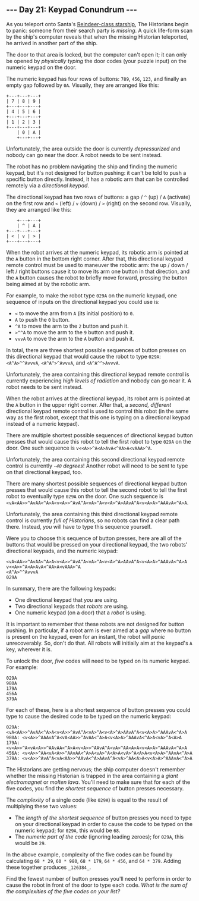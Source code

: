 
## --- Day 21: Keypad Conundrum ---

As you teleport onto Santa's  [Reindeer-class starship](https://adventofcode.com/2019/day/25), The Historians begin to panic: someone from their search party is  _missing_. A quick life-form scan by the ship's computer reveals that when the missing Historian teleported, he arrived in another part of the ship.

The door to that area is locked, but the computer can't open it; it can only be opened by  _physically typing_  the door codes (your puzzle input) on the numeric keypad on the door.

The numeric keypad has four rows of buttons:  `789`,  `456`,  `123`, and finally an empty gap followed by  `0A`. Visually, they are arranged like this:

```
+---+---+---+
| 7 | 8 | 9 |
+---+---+---+
| 4 | 5 | 6 |
+---+---+---+
| 1 | 2 | 3 |
+---+---+---+
    | 0 | A |
    +---+---+

```

Unfortunately, the area outside the door is currently  _depressurized_  and nobody can go near the door. A robot needs to be sent instead.

The robot has no problem navigating the ship and finding the numeric keypad, but it's not designed for button pushing: it can't be told to push a specific button directly. Instead, it has a robotic arm that can be controlled remotely via a  _directional keypad_.

The directional keypad has two rows of buttons: a gap /  `^`  (up) /  `A`  (activate) on the first row and  `<`  (left) /  `v`  (down) /  `>`  (right) on the second row. Visually, they are arranged like this:

```
    +---+---+
    | ^ | A |
+---+---+---+
| < | v | > |
+---+---+---+

```

When the robot arrives at the numeric keypad, its robotic arm is pointed at the  `A`  button in the bottom right corner. After that, this directional keypad remote control must be used to maneuver the robotic arm: the up / down / left / right buttons cause it to move its arm one button in that direction, and the  `A`  button causes the robot to briefly move forward, pressing the button being aimed at by the robotic arm.

For example, to make the robot type  `029A`  on the numeric keypad, one sequence of inputs on the directional keypad you could use is:

-   `<`  to move the arm from  `A`  (its initial position) to  `0`.
-   `A`  to push the  `0`  button.
-   `^A`  to move the arm to the  `2`  button and push it.
-   `>^^A`  to move the arm to the  `9`  button and push it.
-   `vvvA`  to move the arm to the  `A`  button and push it.

In total, there are three shortest possible sequences of button presses on this directional keypad that would cause the robot to type  `029A`:  `<A^A>^^AvvvA`,  `<A^A^>^AvvvA`, and  `<A^A^^>AvvvA`.

Unfortunately, the area containing this directional keypad remote control is currently experiencing  _high levels of radiation_  and nobody can go near it. A robot needs to be sent instead.

When the robot arrives at the directional keypad, its robot arm is pointed at the  `A`  button in the upper right corner. After that, a  _second, different_  directional keypad remote control is used to control this robot (in the same way as the first robot, except that this one is typing on a directional keypad instead of a numeric keypad).

There are multiple shortest possible sequences of directional keypad button presses that would cause this robot to tell the first robot to type  `029A`  on the door. One such sequence is  `v<<A>>^A<A>AvA<^AA>A<vAAA>^A`.

Unfortunately, the area containing this second directional keypad remote control is currently  _`-40`  degrees_! Another robot will need to be sent to type on that directional keypad, too.

There are many shortest possible sequences of directional keypad button presses that would cause this robot to tell the second robot to tell the first robot to eventually type  `029A`  on the door. One such sequence is  `<vA<AA>>^AvAA<^A>A<v<A>>^AvA^A<vA>^A<v<A>^A>AAvA^A<v<A>A>^AAAvA<^A>A`.

Unfortunately, the area containing this third directional keypad remote control is currently  _full of Historians_, so no robots can find a clear path there. Instead,  _you_  will have to type this sequence yourself.

Were you to choose this sequence of button presses, here are all of the buttons that would be pressed on your directional keypad, the two robots' directional keypads, and the numeric keypad:

```
<vA<AA>>^AvAA<^A>A<v<A>>^AvA^A<vA>^A<v<A>^A>AAvA^A<v<A>A>^AAAvA<^A>A
v<<A>>^A<A>AvA<^AA>A<vAAA>^A
<A^A>^^AvvvA
029A

```

In summary, there are the following keypads:

-   One directional keypad that  _you_  are using.
-   Two directional keypads that  _robots_  are using.
-   One numeric keypad (on a door) that a  _robot_  is using.

It is important to remember that these robots are not designed for button pushing. In particular, if a robot arm is ever aimed at a  _gap_  where no button is present on the keypad, even for an instant, the robot will  _panic_  unrecoverably. So, don't do that. All robots will initially aim at the keypad's  `A`  key, wherever it is.

To unlock the door,  _five_  codes will need to be typed on its numeric keypad. For example:

```
029A
980A
179A
456A
379A

```

For each of these, here is a shortest sequence of button presses you could type to cause the desired code to be typed on the numeric keypad:

```
029A: <vA<AA>>^AvAA<^A>A<v<A>>^AvA^A<vA>^A<v<A>^A>AAvA^A<v<A>A>^AAAvA<^A>A
980A: <v<A>>^AAAvA^A<vA<AA>>^AvAA<^A>A<v<A>A>^AAAvA<^A>A<vA>^A<A>A
179A: <v<A>>^A<vA<A>>^AAvAA<^A>A<v<A>>^AAvA^A<vA>^AA<A>A<v<A>A>^AAAvA<^A>A
456A: <v<A>>^AA<vA<A>>^AAvAA<^A>A<vA>^A<A>A<vA>^A<A>A<v<A>A>^AAvA<^A>A
379A: <v<A>>^AvA^A<vA<AA>>^AAvA<^A>AAvA^A<vA>^AA<A>A<v<A>A>^AAAvA<^A>A

```

The Historians are getting nervous; the ship computer doesn't remember whether the missing Historian is trapped in the area containing a  _giant electromagnet_  or  _molten lava_. You'll need to make sure that for each of the five codes, you find the  _shortest sequence_  of button presses necessary.

The  _complexity_  of a single code (like  `029A`) is equal to the result of multiplying these two values:

-   The  _length of the shortest sequence_  of button presses you need to type on your directional keypad in order to cause the code to be typed on the numeric keypad; for  `029A`, this would be  `68`.
-   The  _numeric part of the code_  (ignoring leading zeroes); for  `029A`, this would be  `29`.

In the above example, complexity of the five codes can be found by calculating  `68 * 29`,  `60 * 980`,  `68 * 179`,  `64 * 456`, and  `64 * 379`. Adding these together produces  `_126384_`.

Find the fewest number of button presses you'll need to perform in order to cause the robot in front of the door to type each code.  _What is the sum of the complexities of the five codes on your list?_